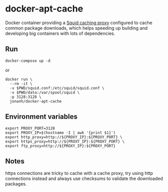 # docker-apt-cache

Docker container providing a [Squid caching proxy](http://www.squid-cache.org) configured to cache common package downloads, which helps speeding up building and developing big containers with lots of dependencies.

## Run

```
docker-compose up -d
```

or

```
docker run \
  --rm -it \
  -v $PWD/squid.conf:/etc/squid/squid.conf \
  -v $PWD/data:/var/spool/squid \
  -p 3128:3128 \
  jonanh/docker-apt-cache
```

## Environment variables

```
export PROXY_PORT=3128
export PROXY_IP=$(hostname -I | awk '{print $1}')
export http_proxy=http://${PROXY_IP}:${PROXY_PORT} \
export https_proxy=http://${PROXY_IP}:${PROXY_PORT} \
export ftp_proxy=http://${PROXY_IP}:${PROXY_PORT}
```

## Notes

https connections are tricky to cache with a cache proxy, try using http connections instead and always use checksums to validate the downloaded packages.
